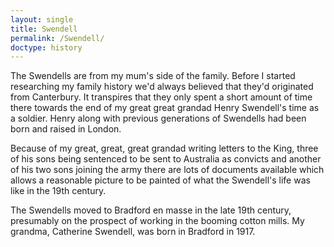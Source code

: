 ```yaml
---
layout: single
title: Swendell
permalink: /Swendell/
doctype: history
---
```

The Swendells are from my mum's side of the family. Before I started researching my family history we'd always believed that they'd originated from Canterbury. It transpires that they only spent a short amount of time there towards the end of my great great grandad Henry Swendell's time as a soldier. Henry along with previous generations of Swendells had been born and raised in London.

Because of my great, great, great grandad writing letters to the King, three of his sons being sentenced to be sent to Australia as convicts and another of his two sons joining the army there are lots of documents available which allows a reasonable picture to be painted of what the Swendell's life was like in the 19th century.

The Swendells moved to Bradford en masse in the late 19th century, presumably on the prospect of working in the booming cotton mills. My grandma, Catherine Swendell, was born in Bradford in 1917.
